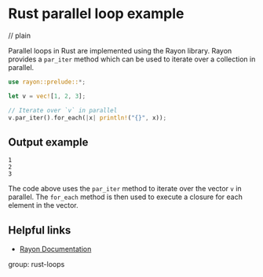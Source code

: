# Rust parallel loop example
// plain

Parallel loops in Rust are implemented using the Rayon library. Rayon provides a `par_iter` method which can be used to iterate over a collection in parallel.

```rust
use rayon::prelude::*;

let v = vec![1, 2, 3];

// Iterate over `v` in parallel
v.par_iter().for_each(|x| println!("{}", x));
```

## Output example

```
1
2
3
```

The code above uses the `par_iter` method to iterate over the vector `v` in parallel. The `for_each` method is then used to execute a closure for each element in the vector.

## Helpful links
- [Rayon Documentation](https://docs.rs/rayon/1.3.0/rayon/)

group: rust-loops